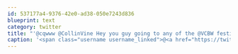```yaml
---
id: 537177a4-9376-42e0-ad38-050e7243d836
blueprint: text
category: twitter
title: "'@cqwww @CollinVine Hey you guy going to any of the @VCBW festivities?"
caption: '<span class="username username_linked">@<a href="https://twitter.com/cqwww" title="Kris Constable">cqwww</a></span> @CollinVine Hey you guy going to any of the <span class="username username_linked">@<a href="https://twitter.com/VCBW" title="VCBW">VCBW</a></span> festivities?'
---
```

